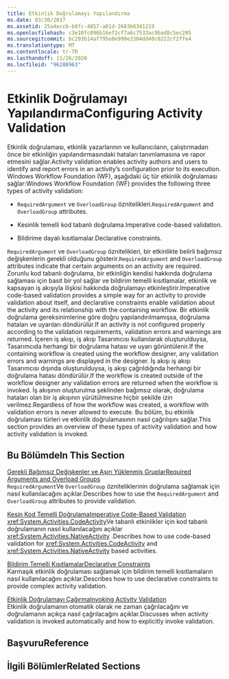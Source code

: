 ```yaml
---
title: Etkinlik Doğrulamayı Yapılandırma
ms.date: 03/30/2017
ms.assetid: 25a4eccb-b8fc-4857-a01d-2683b6341219
ms.openlocfilehash: c3e10fc096b16ef2cf7a6c7533ac9bad8c5ec205
ms.sourcegitcommit: bc293b14af795e0e999e3304dd40c0222cf2ffe4
ms.translationtype: MT
ms.contentlocale: tr-TR
ms.lasthandoff: 11/26/2020
ms.locfileid: "96288963"
---
```

# <a name="configuring-activity-validation"></a><span data-ttu-id="843bb-102">Etkinlik Doğrulamayı Yapılandırma</span><span class="sxs-lookup"><span data-stu-id="843bb-102">Configuring Activity Validation</span></span>

<span data-ttu-id="843bb-103">Etkinlik doğrulaması, etkinlik yazarlarının ve kullanıcıların, çalıştırmadan önce bir etkinliğin yapılandırmasındaki hataları tanımlamasına ve rapor etmesini sağlar.</span><span class="sxs-lookup"><span data-stu-id="843bb-103">Activity validation enables activity authors and users to identify and report errors in an activity’s configuration prior to its execution.</span></span> <span data-ttu-id="843bb-104">Windows Workflow Foundation (WF), aşağıdaki üç tür etkinlik doğrulaması sağlar:</span><span class="sxs-lookup"><span data-stu-id="843bb-104">Windows Workflow Foundation (WF) provides the following three types of activity validation:</span></span>  
  
- <span data-ttu-id="843bb-105">`RequiredArgument` ve `OverloadGroup` öznitelikleri.</span><span class="sxs-lookup"><span data-stu-id="843bb-105">`RequiredArgument` and `OverloadGroup` attributes.</span></span>  
  
- <span data-ttu-id="843bb-106">Kesinlik temelli kod tabanlı doğrulama.</span><span class="sxs-lookup"><span data-stu-id="843bb-106">Imperative code-based validation.</span></span>  
  
- <span data-ttu-id="843bb-107">Bildirime dayalı kısıtlamalar.</span><span class="sxs-lookup"><span data-stu-id="843bb-107">Declarative constraints.</span></span>  
  
 <span data-ttu-id="843bb-108">`RequiredArgument` ve `OverloadGroup` öznitelikleri, bir etkinlikte belirli bağımsız değişkenlerin gerekli olduğunu gösterir.</span><span class="sxs-lookup"><span data-stu-id="843bb-108">`RequiredArgument` and `OverloadGroup` attributes indicate that certain arguments on an activity are required.</span></span> <span data-ttu-id="843bb-109">Zorunlu kod tabanlı doğrulama, bir etkinliğin kendisi hakkında doğrulama sağlaması için basit bir yol sağlar ve bildirim temelli kısıtlamalar, etkinlik ve kapsayan iş akışıyla ilişkisi hakkında doğrulamayı etkinleştirir.</span><span class="sxs-lookup"><span data-stu-id="843bb-109">Imperative code-based validation provides a simple way for an activity to provide validation about itself, and declarative constraints enable validation about the activity and its relationship with the containing workflow.</span></span> <span data-ttu-id="843bb-110">Bir etkinlik doğrulama gereksinimlerine göre doğru yapılandırılmamışsa, doğrulama hataları ve uyarıları döndürülür.</span><span class="sxs-lookup"><span data-stu-id="843bb-110">If an activity is not configured properly according to the validation requirements, validation errors and warnings are returned.</span></span> <span data-ttu-id="843bb-111">İçeren iş akışı, iş akışı Tasarımcısı kullanılarak oluşturulduysa, Tasarımcıda herhangi bir doğrulama hatası ve uyarı görüntülenir.</span><span class="sxs-lookup"><span data-stu-id="843bb-111">If the containing workflow is created using the workflow designer, any validation errors and warnings are displayed in the designer.</span></span> <span data-ttu-id="843bb-112">İş akışı iş akışı Tasarımcısı dışında oluşturulduysa, iş akışı çağrıldığında herhangi bir doğrulama hatası döndürülür.</span><span class="sxs-lookup"><span data-stu-id="843bb-112">If the workflow is created outside of the workflow designer any validation errors are returned when the workflow is invoked.</span></span> <span data-ttu-id="843bb-113">İş akışının oluşturulma şeklinden bağımsız olarak, doğrulama hataları olan bir iş akışının yürütülmesine hiçbir şekilde izin verilmez.</span><span class="sxs-lookup"><span data-stu-id="843bb-113">Regardless of how the workflow was created, a workflow with validation errors is never allowed to execute.</span></span> <span data-ttu-id="843bb-114">Bu bölüm, bu etkinlik doğrulaması türleri ve etkinlik doğrulamasının nasıl çağrılışını sağlar.</span><span class="sxs-lookup"><span data-stu-id="843bb-114">This section provides an overview of these types of activity validation and how activity validation is invoked.</span></span>  
  
## <a name="in-this-section"></a><span data-ttu-id="843bb-115">Bu Bölümde</span><span class="sxs-lookup"><span data-stu-id="843bb-115">In This Section</span></span>  

 [<span data-ttu-id="843bb-116">Gerekli Bağımsız Değişkenler ve Aşırı Yüklenmiş Gruplar</span><span class="sxs-lookup"><span data-stu-id="843bb-116">Required Arguments and Overload Groups</span></span>](required-arguments-and-overload-groups.md)  
 <span data-ttu-id="843bb-117">`RequiredArgument`Ve `OverloadGroup` özniteliklerinin doğrulama sağlamak için nasıl kullanılacağını açıklar.</span><span class="sxs-lookup"><span data-stu-id="843bb-117">Describes how to use the `RequiredArgument` and `OverloadGroup` attributes to provide validation.</span></span>  
  
 [<span data-ttu-id="843bb-118">Kesin Kod Temelli Doğrulama</span><span class="sxs-lookup"><span data-stu-id="843bb-118">Imperative Code-Based Validation</span></span>](imperative-code-based-validation.md)  
 <span data-ttu-id="843bb-119"><xref:System.Activities.CodeActivity>Ve tabanlı etkinlikler için kod tabanlı doğrulamanın nasıl kullanılacağını açıklar <xref:System.Activities.NativeActivity> .</span><span class="sxs-lookup"><span data-stu-id="843bb-119">Describes how to use code-based validation for <xref:System.Activities.CodeActivity> and <xref:System.Activities.NativeActivity> based activities.</span></span>  
  
 [<span data-ttu-id="843bb-120">Bildirim Temelli Kısıtlamalar</span><span class="sxs-lookup"><span data-stu-id="843bb-120">Declarative Constraints</span></span>](declarative-constraints.md)  
 <span data-ttu-id="843bb-121">Karmaşık etkinlik doğrulaması sağlamak için bildirim temelli kısıtlamaların nasıl kullanılacağını açıklar.</span><span class="sxs-lookup"><span data-stu-id="843bb-121">Describes how to use declarative constraints to provide complex activity validation.</span></span>  
  
 [<span data-ttu-id="843bb-122">Etkinlik Doğrulamayı Çağırma</span><span class="sxs-lookup"><span data-stu-id="843bb-122">Invoking Activity Validation</span></span>](invoking-activity-validation.md)  
 <span data-ttu-id="843bb-123">Etkinlik doğrulamanın otomatik olarak ne zaman çağrılacağını ve doğrulamanın açıkça nasıl çağrılacağını açıklar.</span><span class="sxs-lookup"><span data-stu-id="843bb-123">Discusses when activity validation is invoked automatically and how to explicitly invoke validation.</span></span>  
  
## <a name="reference"></a><span data-ttu-id="843bb-124">Başvuru</span><span class="sxs-lookup"><span data-stu-id="843bb-124">Reference</span></span>  
  
## <a name="related-sections"></a><span data-ttu-id="843bb-125">İlgili Bölümler</span><span class="sxs-lookup"><span data-stu-id="843bb-125">Related Sections</span></span>
